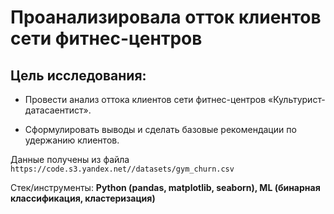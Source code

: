 # Проанализировала отток клиентов сети фитнес-центров

## Цель исследования:

- Провести анализ оттока клиентов сети фитнес-центров «Культурист-датасаентист».

- Сформулировать выводы и сделать базовые рекомендации по удержанию клиентов.

Данные получены из файла `https://code.s3.yandex.net//datasets/gym_churn.csv`

Стек/инструменты: **Python (pandas, matplotlib, seaborn), ML (бинарная классификация, кластеризация)**
